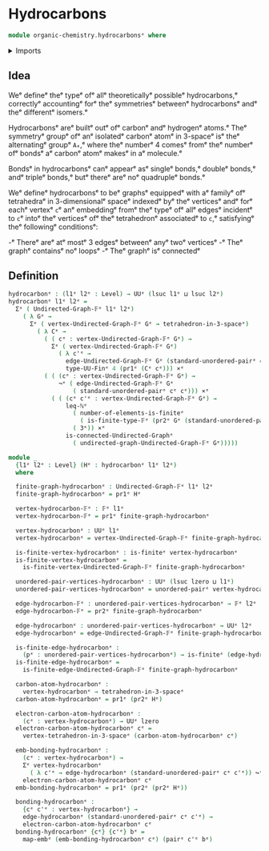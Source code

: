 # Hydrocarbons

```agda
module organic-chemistry.hydrocarbonsᵉ where
```

<details><summary>Imports</summary>

```agda
open import elementary-number-theory.inequality-natural-numbersᵉ

open import finite-group-theory.tetrahedra-in-3-spaceᵉ

open import foundation.cartesian-product-typesᵉ
open import foundation.dependent-pair-typesᵉ
open import foundation.embeddingsᵉ
open import foundation.negationᵉ
open import foundation.universe-levelsᵉ
open import foundation.unordered-pairsᵉ

open import graph-theory.connected-undirected-graphsᵉ
open import graph-theory.finite-graphsᵉ

open import univalent-combinatorics.finite-typesᵉ
```

</details>

## Idea

Weᵉ defineᵉ theᵉ typeᵉ ofᵉ allᵉ theoreticallyᵉ possibleᵉ hydrocarbons,ᵉ correctlyᵉ
accountingᵉ forᵉ theᵉ symmetriesᵉ betweenᵉ hydrocarbonsᵉ andᵉ theᵉ differentᵉ isomers.ᵉ

Hydrocarbonsᵉ areᵉ builtᵉ outᵉ ofᵉ carbonᵉ andᵉ hydrogenᵉ atoms.ᵉ Theᵉ symmetryᵉ groupᵉ ofᵉ
anᵉ isolatedᵉ carbonᵉ atomᵉ in 3-spaceᵉ isᵉ theᵉ alternatingᵉ groupᵉ `A₄`,ᵉ where theᵉ
numberᵉ 4 comesᵉ fromᵉ theᵉ numberᵉ ofᵉ bondsᵉ aᵉ carbonᵉ atomᵉ makesᵉ in aᵉ molecule.ᵉ

Bondsᵉ in hydrocarbonsᵉ canᵉ appearᵉ asᵉ singleᵉ bonds,ᵉ doubleᵉ bonds,ᵉ andᵉ tripleᵉ
bonds,ᵉ butᵉ thereᵉ areᵉ noᵉ quadrupleᵉ bonds.ᵉ

Weᵉ defineᵉ hydrocarbonsᵉ to beᵉ graphsᵉ equippedᵉ with aᵉ familyᵉ ofᵉ tetrahedraᵉ in
3-dimensionalᵉ spaceᵉ indexedᵉ byᵉ theᵉ verticesᵉ andᵉ forᵉ eachᵉ vertexᵉ `c`ᵉ anᵉ embeddingᵉ
fromᵉ theᵉ typeᵉ ofᵉ allᵉ edgesᵉ incidentᵉ to `c`ᵉ intoᵉ theᵉ verticesᵉ ofᵉ theᵉ tetrahedronᵉ
associatedᵉ to `c`,ᵉ satisfyingᵉ theᵉ followingᵉ conditionsᵉ:

-ᵉ Thereᵉ areᵉ atᵉ mostᵉ 3 edgesᵉ betweenᵉ anyᵉ twoᵉ verticesᵉ
-ᵉ Theᵉ graphᵉ containsᵉ noᵉ loopsᵉ
-ᵉ Theᵉ graphᵉ isᵉ connectedᵉ

## Definition

```agda
hydrocarbonᵉ : (l1ᵉ l2ᵉ : Level) → UUᵉ (lsuc l1ᵉ ⊔ lsuc l2ᵉ)
hydrocarbonᵉ l1ᵉ l2ᵉ =
  Σᵉ ( Undirected-Graph-𝔽ᵉ l1ᵉ l2ᵉ)
    ( λ Gᵉ →
      Σᵉ ( vertex-Undirected-Graph-𝔽ᵉ Gᵉ → tetrahedron-in-3-spaceᵉ)
        ( λ Cᵉ →
          ( ( cᵉ : vertex-Undirected-Graph-𝔽ᵉ Gᵉ) →
            Σᵉ ( vertex-Undirected-Graph-𝔽ᵉ Gᵉ)
              ( λ c'ᵉ →
                edge-Undirected-Graph-𝔽ᵉ Gᵉ (standard-unordered-pairᵉ cᵉ c'ᵉ)) ↪ᵉ
                type-UU-Finᵉ 4 (pr1ᵉ (Cᵉ cᵉ))) ×ᵉ
          ( ( (cᵉ : vertex-Undirected-Graph-𝔽ᵉ Gᵉ) →
              ¬ᵉ ( edge-Undirected-Graph-𝔽ᵉ Gᵉ
                  ( standard-unordered-pairᵉ cᵉ cᵉ))) ×ᵉ
            ( ( (cᵉ c'ᵉ : vertex-Undirected-Graph-𝔽ᵉ Gᵉ) →
                leq-ℕᵉ
                  ( number-of-elements-is-finiteᵉ
                    ( is-finite-type-𝔽ᵉ (pr2ᵉ Gᵉ (standard-unordered-pairᵉ cᵉ c'ᵉ))))
                  ( 3ᵉ)) ×ᵉ
                is-connected-Undirected-Graphᵉ
                  ( undirected-graph-Undirected-Graph-𝔽ᵉ Gᵉ)))))

module _
  {l1ᵉ l2ᵉ : Level} (Hᵉ : hydrocarbonᵉ l1ᵉ l2ᵉ)
  where

  finite-graph-hydrocarbonᵉ : Undirected-Graph-𝔽ᵉ l1ᵉ l2ᵉ
  finite-graph-hydrocarbonᵉ = pr1ᵉ Hᵉ

  vertex-hydrocarbon-𝔽ᵉ : 𝔽ᵉ l1ᵉ
  vertex-hydrocarbon-𝔽ᵉ = pr1ᵉ finite-graph-hydrocarbonᵉ

  vertex-hydrocarbonᵉ : UUᵉ l1ᵉ
  vertex-hydrocarbonᵉ = vertex-Undirected-Graph-𝔽ᵉ finite-graph-hydrocarbonᵉ

  is-finite-vertex-hydrocarbonᵉ : is-finiteᵉ vertex-hydrocarbonᵉ
  is-finite-vertex-hydrocarbonᵉ =
    is-finite-vertex-Undirected-Graph-𝔽ᵉ finite-graph-hydrocarbonᵉ

  unordered-pair-vertices-hydrocarbonᵉ : UUᵉ (lsuc lzero ⊔ l1ᵉ)
  unordered-pair-vertices-hydrocarbonᵉ = unordered-pairᵉ vertex-hydrocarbonᵉ

  edge-hydrocarbon-𝔽ᵉ : unordered-pair-vertices-hydrocarbonᵉ → 𝔽ᵉ l2ᵉ
  edge-hydrocarbon-𝔽ᵉ = pr2ᵉ finite-graph-hydrocarbonᵉ

  edge-hydrocarbonᵉ : unordered-pair-vertices-hydrocarbonᵉ → UUᵉ l2ᵉ
  edge-hydrocarbonᵉ = edge-Undirected-Graph-𝔽ᵉ finite-graph-hydrocarbonᵉ

  is-finite-edge-hydrocarbonᵉ :
    (pᵉ : unordered-pair-vertices-hydrocarbonᵉ) → is-finiteᵉ (edge-hydrocarbonᵉ pᵉ)
  is-finite-edge-hydrocarbonᵉ =
    is-finite-edge-Undirected-Graph-𝔽ᵉ finite-graph-hydrocarbonᵉ

  carbon-atom-hydrocarbonᵉ :
    vertex-hydrocarbonᵉ → tetrahedron-in-3-spaceᵉ
  carbon-atom-hydrocarbonᵉ = pr1ᵉ (pr2ᵉ Hᵉ)

  electron-carbon-atom-hydrocarbonᵉ :
    (cᵉ : vertex-hydrocarbonᵉ) → UUᵉ lzero
  electron-carbon-atom-hydrocarbonᵉ cᵉ =
    vertex-tetrahedron-in-3-spaceᵉ (carbon-atom-hydrocarbonᵉ cᵉ)

  emb-bonding-hydrocarbonᵉ :
    (cᵉ : vertex-hydrocarbonᵉ) →
    Σᵉ vertex-hydrocarbonᵉ
      ( λ c'ᵉ → edge-hydrocarbonᵉ (standard-unordered-pairᵉ cᵉ c'ᵉ)) ↪ᵉ
    electron-carbon-atom-hydrocarbonᵉ cᵉ
  emb-bonding-hydrocarbonᵉ = pr1ᵉ (pr2ᵉ (pr2ᵉ Hᵉ))

  bonding-hydrocarbonᵉ :
    {cᵉ c'ᵉ : vertex-hydrocarbonᵉ} →
    edge-hydrocarbonᵉ (standard-unordered-pairᵉ cᵉ c'ᵉ) →
    electron-carbon-atom-hydrocarbonᵉ cᵉ
  bonding-hydrocarbonᵉ {cᵉ} {c'ᵉ} bᵉ =
    map-embᵉ (emb-bonding-hydrocarbonᵉ cᵉ) (pairᵉ c'ᵉ bᵉ)
```